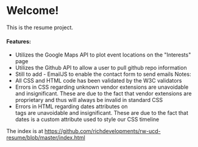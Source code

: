 # Welcome!

This is the resume project.

#### Features:

- Utilizes the Google Maps API to plot event locations on the "Interests" page
- Utilizes the Github API to allow a user to pull github repo information
- Still to add - EmailJS to enable the contact form to send emails
Notes:
- All CSS and HTML code has been validated by the W3C validators
- Errors in CSS regarding unknown vendor extensions are unavoidable and insignificant. These are due to the fact that vendor extensions are proprietary and thus will always be invalid in standard CSS
- Errors in HTML regarding dates attributes on <div> tags are unavoidable and insignificant. These are due to the fact that dates is a custom attribute used to style our CSS timeline


The index is at https://github.com/richdevelopments/rw-ucd-resume/blob/master/index.html
